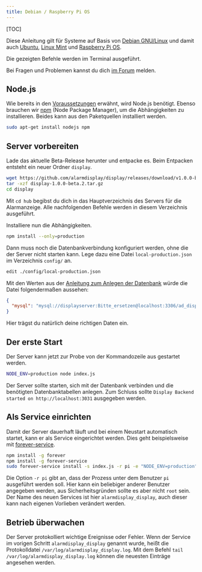 ```yaml
---
title: Debian / Raspberry Pi OS
---
```

[TOC]

Diese Anleitung gilt für Systeme auf Basis von [Debian GNU/Linux](https://www.debian.org/) und damit auch [Ubuntu](https://ubuntu.com/), [Linux Mint](https://linuxmint.com/) und [Raspberry Pi OS](https://www.raspberrypi.org/downloads/raspberry-pi-os/).

Die gezeigten Befehle werden im Terminal ausgeführt.

Bei Fragen und Problemen kannst du dich [im Forum](https://community.alarmdisplay.org/c/support/5) melden.

## Node.js
Wie bereits in den [Voraussetzungen](../../Voraussetzungen#page_Node.js) erwähnt, wird Node.js benötigt.
Ebenso brauchen wir [npm](https://www.npmjs.com/) (Node Package Manager), um die Abhängigkeiten zu installieren.
Beides kann aus den Paketquellen installiert werden.
```bash
sudo apt-get install nodejs npm
```

## Server vorbereiten
Lade das aktuelle Beta-Release herunter und entpacke es.
Beim Entpacken entsteht ein neuer Ordner `display`.

```bash
wget https://github.com/alarmdisplay/display/releases/download/v1.0.0-beta.2/display-1.0.0-beta.2.tar.gz
tar -xzf display-1.0.0-beta.2.tar.gz
cd display
```

Mit `cd hub` begibst du dich in das Hauptverzeichnis des Servers für die Alarmanzeige.
Alle nachfolgenden Befehle werden in diesem Verzeichnis ausgeführt.

Installiere nun die Abhängigkeiten.
```bash
npm install --only=production
```

Dann muss noch die Datenbankverbindung konfiguriert werden, ohne die der Server nicht starten kann.
Lege dazu eine Datei `local-production.json` im Verzeichnis `config/` an.
```bash
edit ./config/local-production.json
```

Mit den Werten aus der [Anleitung zum Anlegen der Datenbank](Allgemein#page_Datenbank) würde die Datei folgendermaßen aussehen:
```json
{
  "mysql": "mysql://displayserver:Bitte_ersetzen@localhost:3306/ad_display"
}
```

Hier trägst du natürlich deine richtigen Daten ein.

## Der erste Start
Der Server kann jetzt zur Probe von der Kommandozeile aus gestartet werden.
```bash
NODE_ENV=production node index.js
```
Der Server sollte starten, sich mit der Datenbank verbinden und die benötigten Datenbanktabellen anlegen.
Zum Schluss sollte `Display Backend started on http://localhost:3031` ausgegeben werden.

## Als Service einrichten
Damit der Server dauerhaft läuft und bei einem Neustart automatisch startet, kann er als Service eingerichtet werden.
Dies geht beispielsweise mit [forever-service](https://github.com/zapty/forever-service).
```bash
npm install -g forever
npm install -g forever-service
sudo forever-service install -s index.js -r pi -e "NODE_ENV=production" alarmdisplay_display
```
Die Option `-r pi` gibt an, dass der Prozess unter dem Benutzer `pi` ausgeführt werden soll.
Hier kann ein beliebiger anderer Benutzer angegeben werden, aus Sicherheitsgründen sollte es aber nicht `root` sein.
Der Name des neuen Services ist hier `alarmdisplay_display`, auch dieser kann nach eigenen Vorlieben verändert werden.

## Betrieb überwachen
Der Server protokolliert wichtige Ereignisse oder Fehler.
Wenn der Service im vorigen Schritt `alarmdisplay_display` genannt wurde, heißt die Protokolldatei `/var/log/alarmdisplay_display.log`.
Mit dem Befehl `tail /var/log/alarmdisplay_display.log` können die neuesten Einträge angesehen werden.
